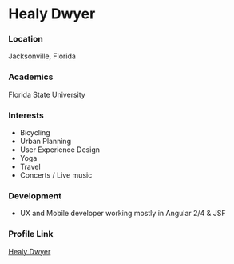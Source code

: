 # Healy Dwyer

### Location

Jacksonville, Florida

### Academics

Florida State University

### Interests

- Bicycling
- Urban Planning
- User Experience Design
- Yoga
- Travel 
- Concerts / Live music 

### Development

- UX and Mobile developer working mostly in Angular 2/4 & JSF 


### Profile Link

[Healy Dwyer](https://github.com/healydwya)